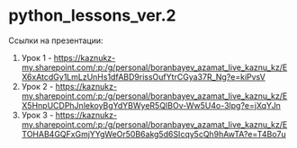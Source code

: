 # python_lessons_ver.2

Ссылки на презентации:
  1) Урок 1 - https://kaznukz-my.sharepoint.com/:p:/g/personal/boranbayev_azamat_live_kaznu_kz/EX6xAtcdGy1LmLzUnHs1dfABD9rissOufYtrCGya37R_Ng?e=kiPvsV
  2) Урок 2 - https://kaznukz-my.sharepoint.com/:p:/g/personal/boranbayev_azamat_live_kaznu_kz/EX5HnpUCDPhJnlekoyBgYdYBWyeR5QIBOv-Ww5U4o-3lpg?e=jXqYJn
  3) Урок 3 - https://kaznukz-my.sharepoint.com/:p:/g/personal/boranbayev_azamat_live_kaznu_kz/ETOHAB4GQFxGmjYYgWeOr50B6akg5d6SIcqy5cQh9hAwTA?e=T4Bo7u
